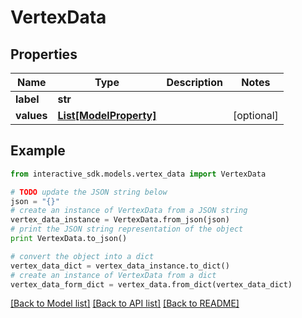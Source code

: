# VertexData


## Properties

Name | Type | Description | Notes
------------ | ------------- | ------------- | -------------
**label** | **str** |  | 
**values** | [**List[ModelProperty]**](ModelProperty.md) |  | [optional] 

## Example

```python
from interactive_sdk.models.vertex_data import VertexData

# TODO update the JSON string below
json = "{}"
# create an instance of VertexData from a JSON string
vertex_data_instance = VertexData.from_json(json)
# print the JSON string representation of the object
print VertexData.to_json()

# convert the object into a dict
vertex_data_dict = vertex_data_instance.to_dict()
# create an instance of VertexData from a dict
vertex_data_form_dict = vertex_data.from_dict(vertex_data_dict)
```
[[Back to Model list]](../README.md#documentation-for-models) [[Back to API list]](../README.md#documentation-for-api-endpoints) [[Back to README]](../README.md)


